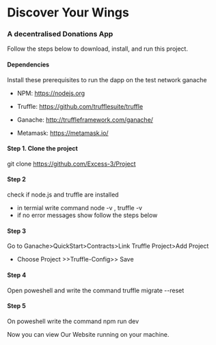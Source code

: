 # Discover Your Wings

### A decentralised Donations App
Follow the steps below to download, install, and run this project.

#### Dependencies
Install these prerequisites to run the dapp on the test network ganache

* NPM: https://nodejs.org

* Truffle: https://github.com/trufflesuite/truffle

* Ganache: http://truffleframework.com/ganache/

* Metamask: https://metamask.io/

#### Step 1. Clone the project
git clone https://github.com/Excess-3/Project

#### Step 2
check if node.js and truffle are installed
* in termial write command      node -v , truffle -v
* if no error messages show follow the steps below

#### Step 3
Go to Ganache>QuickStart>Contracts>Link Truffle Project>Add Project
* Choose Project >>Truffle-Config>> Save
#### Step 4
Open poweshell and write the command truffle migrate --reset

#### Step 5
On poweshell write the command npm run dev

Now you can view Our Website running on your machine.

